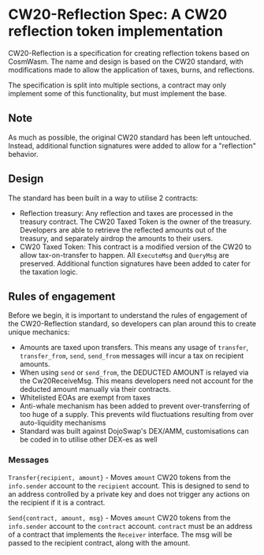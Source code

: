 # CW20-Reflection Spec: A CW20 reflection token implementation

CW20-Reflection is a specification for creating reflection tokens based on CosmWasm.
The name and design is based on the CW20 standard, with modifications made to allow the application of taxes, burns, and reflections.

The specification is split into multiple sections, a contract may only
implement some of this functionality, but must implement the base.

## Note

As much as possible, the original CW20 standard has been left untouched. Instead, additional function signatures were added to allow for a "reflection" behavior.

## Design

The standard has been built in a way to utilise 2 contracts:

- Reflection treasury: Any reflection and taxes are processed in the treasury contract. The CW20 Taxed Token is the owner of the treasury. Developers are able to retrieve the reflected amounts out of the treasury, and separately airdrop the amounts to their users.
- CW20 Taxed Token: This contract is a modified version of the CW20 to allow tax-on-transfer to happen. All `ExecuteMsg` and `QueryMsg` are preserved. Additional function signatures have been added to cater for the taxation logic.


## Rules of engagement

Before we begin, it is important to understand the rules of engagement of the CW20-Reflection standard, so developers can plan around this to create unique mechanics:

- Amounts are taxed upon transfers. This means any usage of `transfer`, `transfer_from`, `send`, `send_from` messages will incur a tax on recipient amounts.
- When using `send` or `send_from`, the DEDUCTED AMOUNT is relayed via the Cw20ReceiveMsg. This means developers need not account for the deducted amount manually via their contracts.
- Whitelisted EOAs are exempt from taxes
- Anti-whale mechanism has been added to prevent over-transferring of too huge of a supply. This prevents wild fluctuations resulting from over auto-liquidity mechanisms
- Standard was built against DojoSwap's DEX/AMM, customisations can be coded in to utilise other DEX-es as well

### Messages

`Transfer{recipient, amount}` - Moves `amount` CW20 tokens from the `info.sender` account to the `recipient` account. This is designed to send to an address controlled by a private key and does not trigger any actions on the recipient if it is a contract.

`Send{contract, amount, msg}` - Moves `amount` CW20 tokens from the `info.sender` account to the `contract` account. `contract` must be an address of a contract that implements the `Receiver` interface. The msg will be passed to the recipient contract, along with the amount.
